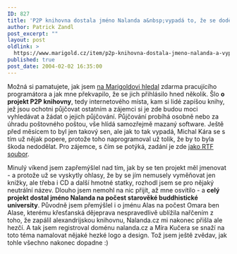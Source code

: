 ```yaml
---
ID: 827
title: 'P2P knihovna dostala jméno Nalanda a&nbsp;vypadá to, že se dodělá&#8230;'
author: Patrick Zandl
post_excerpt: ""
layout: post
oldlink: >
  https://www.marigold.cz/item/p2p-knihovna-dostala-jmeno-nalanda-a-vypada-to-ze-se-dodela
published: true
post_date: 2004-02-02 16:35:00
---
```

<p>
Možná si pamatujete, jak jsem <A href="/zprava.html?id=26268">na Marigoldovi hledal</A> zdarma pracujícího programátora a jak mne překvapilo, že se jich přihlásilo hned několik. Šlo <STRONG>o projekt P2P knihovny</STRONG>, tedy internetového místa, kam si lidé zapíšou knihy, jež jsou ochotni půjčovat ostatním a zájemci si je zde budou moci vyhledávat a žádat o jejich půjčování. Půjčování probíhá osobně nebo za úhradu poštovného poštou, vše hlídá samozřejmě mazaný software. Ještě před měsícem to byl jen takový sen, ale jak to tak vypadá, Michal Kára se s tím už nějak popere, protože toho naprogramoval už tolik, že by to byla škoda nedodělat. Pro zájemce, s čím se potýká, zadání je zde&#160;<A href="http://www.marigold.cz/priloha/P2Pknihovna.rtf">jako RTF soubor</A>.</p>

<p>
Minulý víkend jsem zapřemýšlel nad tím, jak by se ten projekt měl jmenovat - a protože už se vyskytly ohlasy, že by se jím nemusely vyměňovat jen knížky, ale třeba i CD a další hmotné statky, rozhodl jsem se pro nějaký neutrální název. Dlouho jsem nemohl na nic přijít, až mne osvítilo - a <STRONG>celý projekt dostal jméno Nalanda na počest starověké buddhistické university</STRONG>. Původně jsem přemýšlel i o jménu Alas na počest Omara ben Alase, kterému křesťanská dějeprava nespravedlivě ublížila nařčením z toho, že zapálil alexandrijskou knihovnu, Nalanda.cz mi nakonec přišla ale hezčí. A tak jsem registroval doménu nalanda.cz a Míra Kučera&#160;se snaží na toto téma namalovat nějaké hezké logo a design. Tož jsem ještě zvědav, jak tohle všechno nakonec dopadne :)</p>
